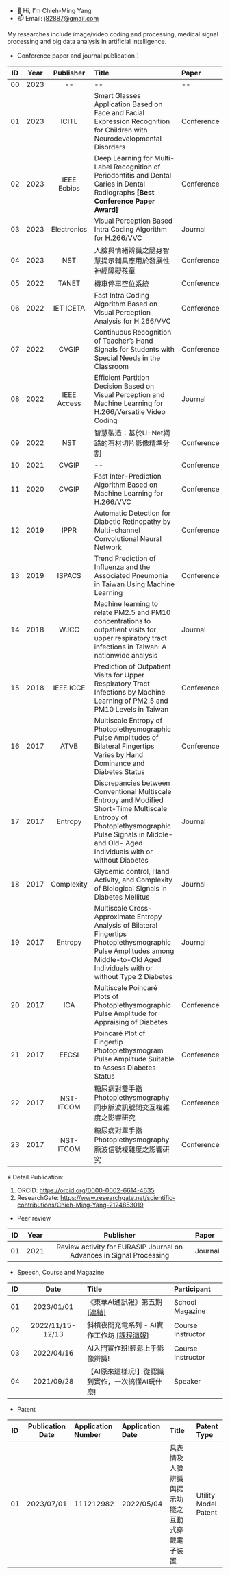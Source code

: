 - 👋 Hi, I’m Chieh-Ming Yang
- 📫 Email: j82887@gmail.com

My researches include image/video coding and processing, medical signal processing and big data analysis in artificial intelligence.
- Conference paper and journal publication：

| ID | Year | Publisher | Title | Paper |
| :----: | :----: | :----: | :---- | :---- | 
| 00 | 2023 | -- | -- | -- | 
| 01 | 2023 | ICITL | Smart Glasses Application Based on Face and Facial Expression Recognition for Children with Neurodevelopmental Disorders | Conference | 
| 02 | 2023 | IEEE Ecbios | Deep Learning for Multi-Label Recognition of Periodontitis and Dental Caries in Dental Radiographs **[Best Conference Paper Award]** | Conference | 
| 03 | 2023 | Electronics | Visual Perception Based Intra Coding Algorithm for H.266/VVC | Journal |
| 04 | 2023 | NST | 人臉與情緒辨識之隨身智慧提示輔具應用於發展性神經障礙孩童 | Conference |
| 05 | 2022 | TANET | 機車停車空位系統 | Conference |
| 06 | 2022 | IET ICETA | Fast Intra Coding Algorithm Based on Visual Perception Analysis for H.266/VVC | Conference |
| 07 | 2022 | CVGIP | Continuous Recognition of Teacher’s Hand Signals for Students with Special Needs in the Classroom | Conference |
| 08 | 2022 | IEEE Access | Efficient Partition Decision Based on Visual Perception and Machine Learning for H.266/Versatile Video Coding | Journal |
| 09 | 2022 | NST | 智慧製造：基於U-Net網路的石材切片影像精準分割 | Conference |
| 10 | 2021 | CVGIP | -- | Conference |
| 11 | 2020 | CVGIP | Fast Inter-Prediction Algorithm Based on Machine Learning for H.266/VVC | Conference |
| 12 | 2019 | IPPR | Automatic Detection for Diabetic Retinopathy by Multi-channel Convolutional Neural Network | Conference |
| 13 | 2019 | ISPACS | Trend Prediction of Influenza and the Associated Pneumonia in Taiwan Using Machine Learning | Conference |
| 14 | 2018 | WJCC | Machine learning to relate PM2.5 and PM10 concentrations to outpatient visits for upper respiratory tract infections in Taiwan: A nationwide analysis | Journal |
| 15 | 2018 | IEEE ICCE | Prediction of Outpatient Visits for Upper Respiratory Tract Infections by Machine Learning of PM2.5 and PM10 Levels in Taiwan | Conference |
| 16 | 2017 | ATVB | Multiscale Entropy of Photoplethysmographic Pulse Amplitudes of Bilateral Fingertips Varies by Hand Dominance and Diabetes Status | Conference |
| 17 | 2017 | Entropy | Discrepancies between Conventional Multiscale Entropy and Modified Short-Time Multiscale Entropy of Photoplethysmographic Pulse Signals in Middle- and Old- Aged Individuals with or without Diabetes | Journal |
| 18 | 2017 | Complexity | Glycemic control, Hand Activity, and Complexity of Biological Signals in Diabetes Mellitus | Journal |
| 19 | 2017 | Entropy | Multiscale Cross-Approximate Entropy Analysis of Bilateral Fingertips Photoplethysmographic Pulse Amplitudes among Middle-to-Old Aged Individuals with or without Type 2 Diabetes | Journal |
| 20 | 2017 | ICA | Multiscale Poincaré Plots of Photoplethysmographic Pulse Amplitude for Appraising of Diabetes | Conference |
| 21 | 2017 | EECSI | Poincaré Plot of Fingertip Photoplethysmogram Pulse Amplitude Suitable to Assess Diabetes Status | Conference |
| 22 | 2017 | NST-ITCOM | 糖尿病對雙手指Photoplethysmography同步脈波訊號間交互複雜度之影響研究 | Conference |
| 23 | 2017 | NST-ITCOM | 糖尿病對單手指Photoplethysmography脈波信號複雜度之影響研究 | Conference |

※ Detail Publication: 
1. ORCID: https://orcid.org/0000-0002-6614-4635
2. ResearchGate: https://www.researchgate.net/scientific-contributions/Chieh-Ming-Yang-2124853019


- Peer review

| ID | Year | Publisher | Paper |
| :----: | :----: | :----: | :---- | 
| 01 | 2021 | Review activity for EURASIP Journal on Advances in Signal Processing | Journal |

- Speech, Course and Magazine

| ID | Date | Title | Participant |
| :----: | :----: | :---- | :---- | 
| 01 | 2023/01/01 | 《東華AI通訊報》第五期[[連結]](https://aioffice.ndhu.edu.tw/var/file/201/1201/img/4513/260469265.pdf) | School Magazine | 
| 02 | 2022/11/15-12/13 | 斜槓夜間充電系列 - AI實作工作坊 [[課程海報]](https://eaiot.ndhu.edu.tw/var/file/194/1194/pictures/671/m/mczh-tw800x800_large35663_706373101632.jpg) | Course Instructor |
| 03 | 2022/04/16 | AI入門實作班!輕鬆上手影像辨識! | Course Instructor |
| 04 | 2021/09/28 | 【AI原來這樣玩!】從認識到實作，一次搞懂AI玩什麼! | Speaker |

- Patent

| ID | Publication Date | Application Number | Application Date | Title | Patent Type | 
| :----: | :----: | :---- | :---- | :---- | :---- | 
| 01 | 2023/07/01 | 111212982 | 2022/05/04 | 具表情及人臉辨識與提示功能之互動式穿戴電子裝置 | Utility Model Patent | 
